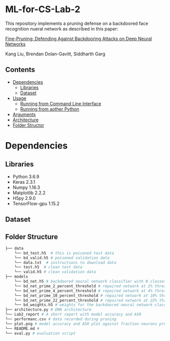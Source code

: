 # ML-for-CS-Lab-2

This repository implements a pruning defense on a backdoored face recognition nueral network as described in this paper:

[Fine-Pruning: Defending Against Backdooring Attacks on Deep Neural Networks](https://arxiv.org/abs/1805.12185)

Kang Liu, Brendan Dolan-Gavitt, Siddharth Garg

## Contents
- [Dependencies](#Dependencies)
   - [Libraries](#Libraries)
   - [Dataset](#Dataset)
- [Usage](#Usage)
   - [Running from Command Line Interface](#Download-Dataset)
   - [Running from aother Python](#Download-Dataset)
- [Arguments](#Arguments)
- [Architecture](#Architecture)
- [Folder Structor](#Folder-Structure)

# Dependencies
## Libraries
* Python 3.6.9
* Keras 2.3.1
* Numpy 1.16.3
* Matplotlib 2.2.2
* H5py 2.9.0
* TensorFlow-gpu 1.15.2
## Dataset
   
## Folder Structure   
```bash
├── data
    └── bd_test.h5  # this is poisoned test data
    └── bd_valid.h5 # poisoned validation data
    └── data.txt  # instructions to download data
    └── test.h5  # clean test data
    └── valid.h5 # clean validation data
├── models
    └── bd_net.h5 # backdoored neural network classifier with N classes
    └── bd_net_prime_2_percent_threshold # repaired network at 2% threshold used with "bd_net.h5"
    └── bd_net_prime_4_percent_threshold # repaired network at 4% threshold used with "bd_net.h5"
    └── bd_net_prime_10_percent_threshold # repaired network at 10% threshold used with "bd_net.h5"
    └── bd_net_prime_22_percent_threshold # repaired network at 22% threshold used with "bd_net.h5"
    └── bd_weights.h5 # weights for the backdoored neural network classifier "bd_net.h5"
├── architecture.py # DNN architecture
└── Lab2_report # A short report with model accuracy and ASR
└── performanc.csv # data recorded during pruning
└── plot.png # model accuracy and ASR plot against fraction neurons pruned
└── README.md # 
└── eval.py # evaluation script
```
